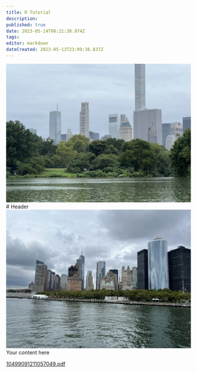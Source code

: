 ```yaml
---
title: R Tutorial
description: 
published: true
date: 2023-05-14T00:21:30.974Z
tags: 
editor: markdown
dateCreated: 2023-05-13T23:09:36.837Z
---
```


![f4349668-8d9f-4cd0-8037-bb9aca221b71_1_105_c.jpeg](/f4349668-8d9f-4cd0-8037-bb9aca221b71_1_105_c.jpeg)# Header![0add88a0-b4a2-433d-94ec-3ab65f8b498a_1_105_c.jpeg](/images/0add88a0-b4a2-433d-94ec-3ab65f8b498a_1_105_c.jpeg)
Your content here

[10499091211057049.pdf](/10499091211057049.pdf)